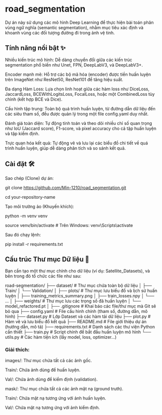 # road_segmentation
Dự án này sử dụng các mô hình Deep Learning để thực hiện bài toán phân vùng ngữ nghĩa (semantic segmentation), nhằm mục tiêu xác định và khoanh vùng các đối tượng đường đi trong ảnh vệ tinh.
## Tính năng nổi bật ✨
Nhiều kiến trúc mô hình: Dễ dàng chuyển đổi giữa các kiến trúc segmentation phổ biến như Unet, FPN, DeepLabV3, và DeepLabV3+.

Encoder mạnh mẽ: Hỗ trợ các bộ mã hóa (encoder) được tiền huấn luyện trên ImageNet như ResNet50, ResNet101 để tăng hiệu suất.

Đa dạng Hàm Loss: Lựa chọn linh hoạt giữa các hàm loss như DiceLoss, JaccardLoss, BCEWithLogitsLoss, FocalLoss, hoặc một CombinedLoss tùy chỉnh (kết hợp BCE và Dice).

Cấu hình tập trung: Toàn bộ quá trình huấn luyện, từ đường dẫn dữ liệu đến các siêu tham số, đều được quản lý trong một file config.yaml duy nhất.

Đánh giá toàn diện: Tự động tính toán và theo dõi nhiều chỉ số quan trọng như IoU (Jaccard score), F1-score, và pixel accuracy cho cả tập huấn luyện và tập kiểm định.

Trực quan hóa kết quả: Tự động vẽ và lưu lại các biểu đồ chi tiết về quá trình huấn luyện, giúp dễ dàng phân tích và so sánh kết quả.
## Cài đặt 🛠️
Sao chép (Clone) dự án:

git clone https://github.com/Min-1210/road_segmentation.git

cd your-repository-name

Tạo môi trường ảo (Khuyến khích):

python -m venv venv

source venv/bin/activate  # Trên Windows: venv\Scripts\activate

Sau đó chạy lệnh:

pip install -r requirements.txt

## Cấu trúc Thư mục Dữ liệu 📁
Bạn cần tạo một thư mục chính cho dữ liệu (ví dụ: Satellite_Datasets), và bên trong đó tổ chức các file như sau:

road-segmentation/
├── dataset/                    # Thư mục chứa toàn bộ dữ liệu
│   ├── Train/
│   └── Validation/
│
├── plots/                      # Thư mục lưu biểu đồ và lịch sử huấn luyện
│   ├── training_metrics_summary.png
│   ├── train_losses.npy
│   └── ...
│
├── weights/                    # Thư mục lưu các trọng số đã huấn luyện
│   └── model_refactored.pt
│
├── .gitignore                  # Khai báo các file/thư mục mà Git sẽ bỏ qua
├── config.yaml                 # File cấu hình chính (tham số, đường dẫn, mô hình)
├── dataset.py                  # Lớp Dataset và các hàm tải dữ liệu
├── plot.py                     # Hàm vẽ và lưu biểu đồ kết quả
├── README.md                   # File giới thiệu dự án (hướng dẫn, mô tả)
├── requirements.txt            # Danh sách các thư viện Python cần thiết
├── train.py                    # Script chính để bắt đầu huấn luyện mô hình
└── utils.py                    # Các hàm tiện ích (lấy model, loss, optimizer...)
### Giải thích:
images/: Thư mục chứa tất cả các ảnh gốc.

Train/: Chứa ảnh dùng để huấn luyện.

Val/: Chứa ảnh dùng để kiểm định (validation).

mask/: Thư mục chứa tất cả các ảnh mặt nạ (ground truth).

Train/: Chứa mặt nạ tương ứng với ảnh huấn luyện.

Val/: Chứa mặt nạ tương ứng với ảnh kiểm định.

